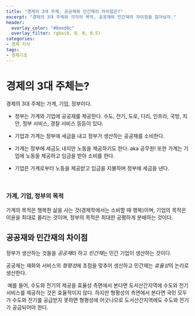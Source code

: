 ```yaml
---
title: "경제의 3대 주체, 공공재와 민간재의 차이점은?"
excerpt: "경제의 3대 주체와 각각의 목적, 공공재와 민간재의 차이점을 알아보자."
header:
  overlay_color: "#0eed8c"
  overlay_filter: rgba(0, 0, 0, 0.5)
categories:
- 경제 지식
tags:
- 경제기초
---
```


# 경제의 3대 주체는?

경제의 3대 주체는 가계, 기업, 정부이다.

* 정부는 가계와 기업에 공공재를 제공한다. 수도, 전기, 도로, 다리, 인프라, 국방, 치안, 정부 서비스, 경찰 서비스 등등이 있다.

* 기업과 가계는 정부에 세금을 내고 정부가 생산하는 공공재를 소비한다.

* 가계는 정부에 세금도 내지만 노동을 제공하기도 한다. aka 공무원! 또한 가계는 기업에 노동을 제공하고 임금을 받아 소비를 한다.

* 기업은 가계로부터 노동을 제공받고 임금을 지불하며 정부에 세금을 낸다.

​
### 가계, 기업, 정부의 목적

가계의 목적은 행복한 삶을 사는 것(경제학에서는 소비할 때 행복)이며,
기업의 목적은 이윤을 최대로 올리는 것이며,
정부의 목적은 최대한 공평하게 분배하는 것이다.



## 공공재와 민간재의 차이점

정부가 생산하는 것들을 *공공재*라 하고 *민간재*는 민간 기업이 생산하는 것이다.

공공재는 재화와 서비스의 *형평성*에 초점을 맞추어 생산하고 민간재는 *효율성*의 논리로 생산한다.

​
예를 들어, 수도와 전기의 제공을 효율성 측면에서 본다면 도서산간지역에 수도와 전기 서비스를 제공하는 것은 효율적이지 않다. 하지만 형평성의 측면에서 본다면 국민 모두가 수도와 전기를 공급받지 못하면 형평성에 어긋나므로 도서산간지역에도 수도와 전기가 공급되어야 한다.

​
